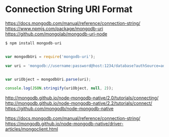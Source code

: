 # Connection String URI Format  


https://docs.mongodb.com/manual/reference/connection-string/  
https://www.npmjs.com/package/mongodb-uri  
https://github.com/mongolab/mongodb-uri-node  

```js
$ npm install mongodb-uri


var mongodbUri = require('mongodb-uri');

var uri = 'mongodb://username:password@host:1234/database?authSource=admin';


var uriObject = mongodbUri.parse(uri);

console.log(JSON.stringify(uriObject, null, 2));

``` 

http://mongodb.github.io/node-mongodb-native/2.0/tutorials/connecting/  
http://mongodb.github.io/node-mongodb-native/2.2/tutorials/connect/  
https://github.com/mongodb/node-mongodb-native  

https://docs.mongodb.com/manual/reference/connection-string/  
https://mongodb.github.io/node-mongodb-native/driver-articles/mongoclient.html  








